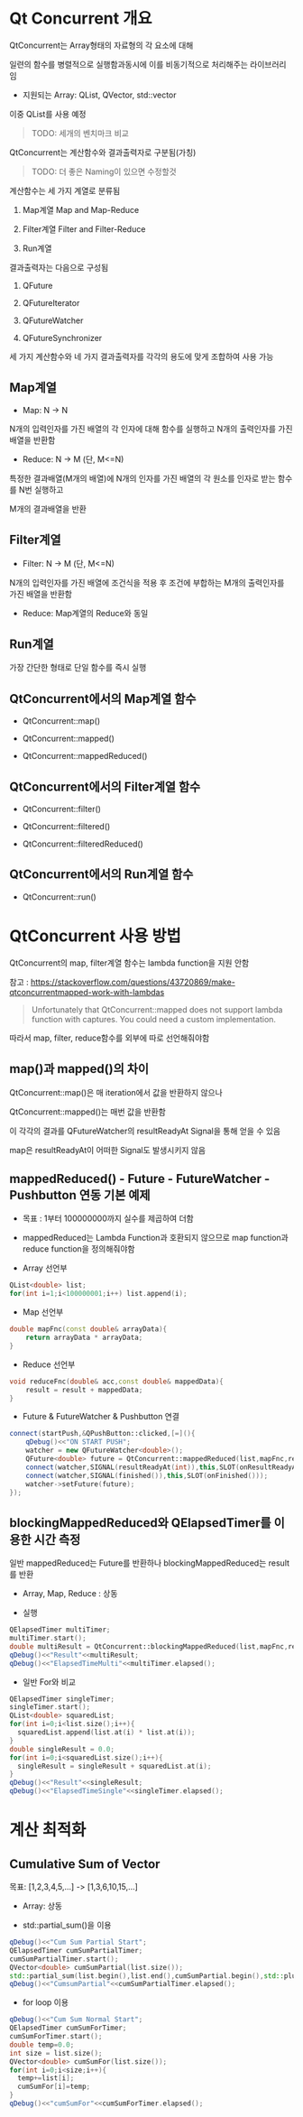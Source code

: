 # Qt Concurrent 개요

QtConcurrent는 Array형태의 자료형의 각 요소에 대해

일련의 함수를 병렬적으로 실행함과동시에 이를 비동기적으로 처리해주는 라이브러리임

- 지원되는 Array: QList, QVector, std::vector

이중 QList를 사용 예정

> TODO: 세개의 벤치마크 비교

QtConcurrent는 계산함수와 결과출력자로 구분됨(가칭)

> TODO: 더 좋은 Naming이 있으면 수정할것

계산함수는 세 가지 계열로 분류됨

1. Map계열 Map and Map-Reduce

2. Filter계열 Filter and Filter-Reduce

3. Run계열

결과출력자는 다음으로 구성됨

1. QFuture

2. QFutureIterator

3. QFutureWatcher

4. QFutureSynchronizer

세 가지 계산함수와 네 가지 결과출력자를 각각의 용도에 맞게 조합하여 사용 가능

## Map계열

- Map: N -> N

N개의 입력인자를 가진 배열의 각 인자에 대해 함수를 실행하고 N개의 출력인자를 가진 배열을 반환함

- Reduce: N -> M (단, M<=N)

특정한 결과배열(M개의 배열)에 N개의 인자를 가진 배열의 각 원소를 인자로 받는 함수를 N번 실행하고

M개의 결과배열을 반환

## Filter계열

- Filter: N -> M (단, M<=N)

N개의 입력인자를 가진 배열에 조건식을 적용 후 조건에 부합하는 M개의 출력인자를 가진 배열을 반환함

- Reduce: Map계열의 Reduce와 동일

## Run계열

가장 간단한 형태로 단일 함수를 즉시 실행

## QtConcurrent에서의 Map계열 함수

- QtConcurrent::map()

- QtConcurrent::mapped()

- QtConcurrent::mappedReduced()

## QtConcurrent에서의 Filter계열 함수

- QtConcurrent::filter()

- QtConcurrent::filtered()

- QtConcurrent::filteredReduced()

## QtConcurrent에서의 Run계열 함수

- QtConcurrent::run()

# QtConcurrent 사용 방법

QtConcurrent의 map, filter계열 함수는 lambda function을 지원 안함

참고 : https://stackoverflow.com/questions/43720869/make-qtconcurrentmapped-work-with-lambdas

> Unfortunately that QtConcurrent::mapped does not support lambda function with captures. You could need a custom implementation. 

따라서 map, filter, reduce함수를 외부에 따로 선언해줘야함

## map()과 mapped()의 차이

QtConcurrent::map()은 매 iteration에서 값을 반환하지 않으나 

QtConcurrent::mapped()는 매번 값을 반환함

이 각각의 결과를 QFutureWatcher의 resultReadyAt Signal을 통해 얻을 수 있음

map은 resultReadyAt이 어떠한 Signal도 발생시키지 않음

## mappedReduced() - Future - FutureWatcher - Pushbutton 연동 기본 예제

- 목표 : 1부터 100000000까지 실수를 제곱하여 더함

- mappedReduced는 Lambda Function과 호환되지 않으므로 map function과 reduce function을 정의해줘야함

- Array 선언부

```cpp
QList<double> list;
for(int i=1;i<100000001;i++) list.append(i);
```
   
- Map 선언부

```cpp
double mapFnc(const double& arrayData){
    return arrayData * arrayData;
}
```

- Reduce 선언부

```cpp
void reduceFnc(double& acc,const double& mappedData){
    result = result + mappedData;
}
```

- Future & FutureWatcher & Pushbutton 연결

```cpp
connect(startPush,&QPushButton::clicked,[=](){
    qDebug()<<"ON START PUSH";
    watcher = new QFutureWatcher<double>();
    QFuture<double> future = QtConcurrent::mappedReduced(list,mapFnc,reduceFnc);
    connect(watcher,SIGNAL(resultReadyAt(int)),this,SLOT(onResultReadyAt(int)));
    connect(watcher,SIGNAL(finished()),this,SLOT(onFinished()));
    watcher->setFuture(future);
});
```

## blockingMappedReduced와 QElapsedTimer를 이용한 시간 측정

일반 mappedReduced는 Future를 반환하나 blockingMappedReduced는 result를 반환

- Array, Map, Reduce : 상동

- 실행

```cpp
QElapsedTimer multiTimer;
multiTimer.start();
double multiResult = QtConcurrent::blockingMappedReduced(list,mapFnc,reduceFnc);
qDebug()<<"Result"<<multiResult;
qDebug()<<"ElapsedTimeMulti"<<multiTimer.elapsed();
```

- 일반 For와 비교

```cpp
QElapsedTimer singleTimer;
singleTimer.start();
QList<double> squaredList;
for(int i=0;i<list.size();i++){
  squaredList.append(list.at(i) * list.at(i));
}
double singleResult = 0.0;
for(int i=0;i<squaredList.size();i++){
  singleResult = singleResult + squaredList.at(i);
}
qDebug()<<"Result"<<singleResult;
qDebug()<<"ElapsedTimeSingle"<<singleTimer.elapsed();
```

# 계산 최적화

## Cumulative Sum of Vector

목표: [1,2,3,4,5,...] -> [1,3,6,10,15,...]

- Array: 상동

- std::partial_sum()을 이용

```cpp
qDebug()<<"Cum Sum Partial Start";
QElapsedTimer cumSumPartialTimer;
cumSumPartialTimer.start();
QVector<double> cumSumPartial(list.size());
std::partial_sum(list.begin(),list.end(),cumSumPartial.begin(),std::plus<double>());
qDebug()<<"CumsumPartial"<<cumSumPartialTimer.elapsed();
```

- for loop 이용

```cpp
qDebug()<<"Cum Sum Normal Start";
QElapsedTimer cumSumForTimer;
cumSumForTimer.start();
double temp=0.0;
int size = list.size();
QVector<double> cumSumFor(list.size());
for(int i=0;i<size;i++){
  temp+=list[i];
  cumSumFor[i]=temp;
}
qDebug()<<"cumSumFor"<<cumSumForTimer.elapsed();
```
